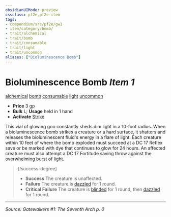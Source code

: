 ```yaml
---
obsidianUIMode: preview
cssclass: pf2e,pf2e-item
tags:
- compendium/src/pf2e/gw1
- item/category/bomb/
- trait/alchemical
- trait/bomb
- trait/consumable
- trait/light
- trait/uncommon
aliases: ["Bioluminescence Bomb"]
---
```

# Bioluminescence Bomb *Item 1*  
[alchemical](alchemical.md "Alchemical Item Trait")  [bomb](bomb.md "Bomb Item Trait")  [consumable](consumable.md "Consumable Item Trait")  [light](Reference/Rules/Traits/light.md "Light Effect Trait")  [uncommon](uncommon.md "Uncommon Rarity Trait")  

- **Price** 3 gp
- **Bulk** L; **Usage** held in 1 hand
- **Activate** [Strike](strike.md)

This vial of glowing goo constantly sheds dim light in a 10-foot radius. When a bioluminescence bomb strikes a creature or a hard surface, it shatters and releases the bioluminescent fluid's energy in a flare of light. Each creature within 10 feet of where the bomb exploded must succeed at a DC 17 Reflex save or be marked with dye that continues to glow for 24 hours. An affected creature must also attempt a DC 17 Fortitude saving throw against the overwhelming burst of light.

> [!success-degree] 
> - **Success** The creature is unaffected.
> - **Failure** The creature is [dazzled](conditions.md#Dazzled) for 1 round.
> - **Critical Failure** The creature is [blinded](conditions.md#Blinded) for 1 round, then [dazzled](conditions.md#Dazzled) for 1 round.


---
*Source: Gatewalkers #1: The Seventh Arch p. 0*
